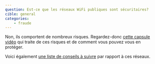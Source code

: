 ```yaml
---
question: Est-ce que les réseaux WiFi publiques sont sécuritaires?
cible: general
categories: 
    - fraude
---
```

Non, ils comportent de nombreux risques. Regardez-donc [cette capsule vidéo](https://www.pensezcybersecurite.gc.ca/cnt/rsrcs/vds/scr-pblc-wf-fr.aspx) qui traite de ces risques et de comment vous pouvez vous en protéger.

Voici également [une liste de conseils à suivre](https://www.pensezcybersecurite.gc.ca/cnt/rsrcs/pblctns/2016-bws-tpsht/index-fr.aspx) par rapport à ces réseaux.